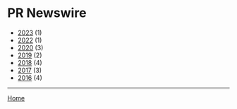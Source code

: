 # PR Newswire

  * [2023](./pr-newswire-2023.md) (1)
  * [2022](./pr-newswire-2022.md) (1)
  * [2020](./pr-newswire-2020.md) (3)
  * [2019](./pr-newswire-2019.md) (2)
  * [2018](./pr-newswire-2018.md) (4)
  * [2017](./pr-newswire-2017.md) (3)
  * [2016](./pr-newswire-2016.md) (4)

----

[Home](../index.md)

